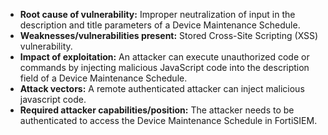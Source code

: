 - **Root cause of vulnerability:** Improper neutralization of input in the description and title parameters of a Device Maintenance Schedule.
- **Weaknesses/vulnerabilities present:** Stored Cross-Site Scripting (XSS) vulnerability.
- **Impact of exploitation:** An attacker can execute unauthorized code or commands by injecting malicious JavaScript code into the description field of a Device Maintenance Schedule.
- **Attack vectors:** A remote authenticated attacker can inject malicious javascript code.
- **Required attacker capabilities/position:** The attacker needs to be authenticated to access the Device Maintenance Schedule in FortiSIEM.
